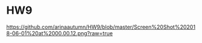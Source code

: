# HW9

https://github.com/arinaautumn/HW9/blob/master/Screen%20Shot%202018-06-01%20at%2000.00.12.png?raw=true 
